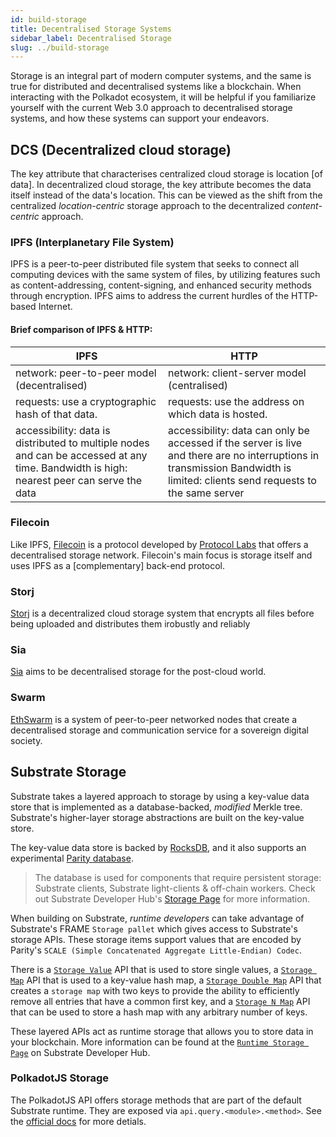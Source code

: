 ```yaml
---
id: build-storage
title: Decentralised Storage Systems
sidebar_label: Decentralised Storage
slug: ../build-storage
---
```


Storage is an integral part of modern computer systems, and the same is true for distributed
and decentralised systems like a blockchain. When interacting with the Polkadot ecosystem, it
will be helpful if you familiarize yourself with the current Web 3.0 approach to decentralised
storage systems, and how these systems can support your endeavors.

## DCS (Decentralized cloud storage)

The key attribute that characterises centralized cloud storage is location [of data].
In decentralized cloud storage, the key attribute becomes the data itself instead of the data's location.
This can be viewed as the shift from the centralized _location-centric_ storage approach to the decentralized
_content-centric_ approach.

### IPFS (Interplanetary File System)

IPFS is a peer-to-peer distributed file system that seeks to connect all computing devices with the
same system of files, by utilizing features such as content-addressing, content-signing, and enhanced security methods through encryption. IPFS aims to address the current hurdles of the HTTP-based Internet.

#### Brief comparison of IPFS & HTTP:

| IPFS                                                                                                                                     | HTTP                                                                                                                                                                         |
| ---------------------------------------------------------------------------------------------------------------------------------------- | ---------------------------------------------------------------------------------------------------------------------------------------------------------------------------- |
| network: peer-to-peer model (decentralised)                                                                                              | network: client-server model (centralised)                                                                                                                                   |
| requests: use a cryptographic hash of that data.                                                                                         | requests: use the address on which data is hosted.                                                                                                                           |
| accessibility: data is distributed to multiple nodes and can be accessed at any time. Bandwidth is high: nearest peer can serve the data | accessibility: data can only be accessed if the server is live and there are no interruptions in transmission Bandwidth is limited: clients send requests to the same server |

### Filecoin

Like IPFS, [Filecoin](https://filecoin.io/) is a protocol developed by [Protocol Labs](https://protocol.ai/)
that offers a decentralised storage network. Filecoin's main focus is storage itself and uses IPFS as a [complementary] back-end protocol.

### Storj

[Storj](https://www.storj.io/) is a decentralized cloud storage system that encrypts all files before being uploaded and distributes them irobustly and reliably

### Sia

[Sia](https://sia.tech/) aims to be decentralised storage for the post-cloud world.

### Swarm

[EthSwarm](https://www.ethswarm.org/) is a system of peer-to-peer networked nodes that create a decentralised storage and communication service for a sovereign digital society.

## Substrate Storage

Substrate takes a layered approach to storage by using a key-value data store that is implemented
as a database-backed, _modified_ Merkle tree. Substrate's higher-layer storage abstractions are
built on the key-value store.

The key-value data store is backed by [RocksDB](https://rocksdb.org/), and it also supports an experimental [Parity database](https://github.com/paritytech/parity-db).

> The database is used for components that require persistent storage: Substrate clients, Substrate light-clients
> & off-chain workers. Check out Substrate Developer Hub's [Storage Page](https://substrate.dev/docs/en/knowledgebase/advanced/storage) for more information.

When building on Substrate, _runtime developers_ can take advantage of Substrate's FRAME `Storage pallet` which gives access to Substrate's storage APIs. These storage items support values that are encoded by Parity's `SCALE (Simple Concatenated Aggregate Little-Endian) Codec`.

There is a [`Storage Value`](https://substrate.dev/rustdocs/latest/frame_support/storage/trait.StorageValue.html) API that is used to store single values, a [`Storage Map`](https://substrate.dev/rustdocs/latest/frame_support/storage/trait.StorageMap.html) API that is used to a key-value hash map, a [`Storage Double Map`](https://substrate.dev/rustdocs/latest/frame_support/storage/trait.StorageDoubleMap.html) API that creates a `storage map` with two keys to provide the ability to efficiently remove all entries that have a common first key, and a [`Storage N Map`](https://crates.parity.io/frame_support/storage/trait.StorageNMap.html) API that can be used to store a hash map with any arbitrary number of keys.

These layered APIs act as runtime storage that allows you to store data in your blockchain. More information can be found at the [`Runtime Storage Page`](https://substrate.dev/docs/en/knowledgebase/runtime/storage) on Substrate Developer Hub.

### PolkadotJS Storage

The PolkadotJS API offers storage methods that are part of the default Substrate runtime.
They are exposed via `api.query.<module>.<method>`. See the [official docs](https://polkadot.js.org/docs/substrate/storage/) for more detials.
